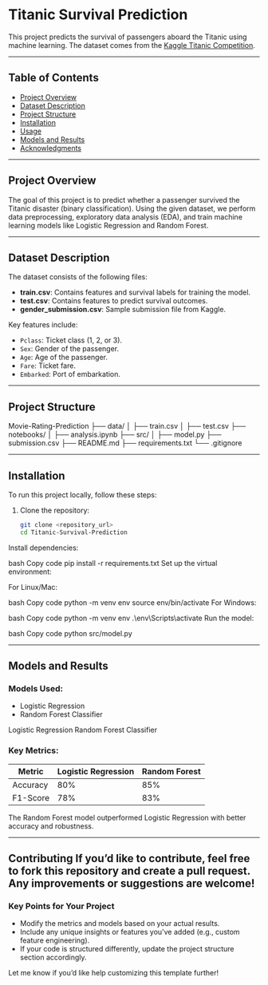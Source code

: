# Titanic Survival Prediction

This project predicts the survival of passengers aboard the Titanic using machine learning. The dataset comes from the [Kaggle Titanic Competition](https://www.kaggle.com/c/titanic).

---

## Table of Contents
- [Project Overview](#project-overview)
- [Dataset Description](#dataset-description)
- [Project Structure](#project-structure)
- [Installation](#installation)
- [Usage](#usage)
- [Models and Results](#models-and-results)
- [Acknowledgments](#acknowledgments)

---

## Project Overview

The goal of this project is to predict whether a passenger survived the Titanic disaster (binary classification). Using the given dataset, we perform data preprocessing, exploratory data analysis (EDA), and train machine learning models like Logistic Regression and Random Forest.

---

## Dataset Description

The dataset consists of the following files:
- **train.csv**: Contains features and survival labels for training the model.
- **test.csv**: Contains features to predict survival outcomes.
- **gender_submission.csv**: Sample submission file from Kaggle.

Key features include:
- `Pclass`: Ticket class (1, 2, or 3).
- `Sex`: Gender of the passenger.
- `Age`: Age of the passenger.
- `Fare`: Ticket fare.
- `Embarked`: Port of embarkation.

---

## Project Structure


Movie-Rating-Prediction
├── data/
│   ├── train.csv
│   ├── test.csv
├── notebooks/
│   ├── analysis.ipynb
├── src/
│   ├── model.py
├── submission.csv
├── README.md
├── requirements.txt
└── .gitignore

---

## Installation

To run this project locally, follow these steps:

1. Clone the repository:
   ```bash
   git clone <repository_url>
   cd Titanic-Survival-Prediction
Install dependencies:

bash
Copy code
pip install -r requirements.txt
Set up the virtual environment:

For Linux/Mac:

bash
Copy code
python -m venv env
source env/bin/activate
For Windows:

bash
Copy code
python -m venv env
.\env\Scripts\activate
Run the model:

bash
Copy code
python src/model.py


---



## Models and Results

### Models Used:
- Logistic Regression
- Random Forest Classifier

Logistic Regression
Random Forest Classifier



### Key Metrics:

| Metric      | Logistic Regression | Random Forest |
|-------------|----------------------|---------------|
| Accuracy    | 80%                 | 85%           |
| F1-Score    | 78%                 | 83%           |

The Random Forest model outperformed Logistic Regression with better accuracy and robustness.

---


Contributing
If you’d like to contribute, feel free to fork this repository and create a pull request. Any improvements or suggestions are welcome!
---

### Key Points for Your Project
- Modify the metrics and models based on your actual results.
- Include any unique insights or features you've added (e.g., custom feature engineering).
- If your code is structured differently, update the project structure section accordingly.

Let me know if you’d like help customizing this template further!
